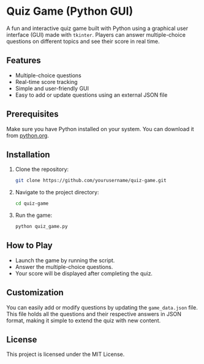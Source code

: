 # Quiz Game (Python GUI)

A fun and interactive quiz game built with Python using a graphical user interface (GUI) made with `tkinter`. Players can answer multiple-choice questions on different topics and see their score in real time.

## Features

- Multiple-choice questions
- Real-time score tracking
- Simple and user-friendly GUI
- Easy to add or update questions using an external JSON file

## Prerequisites

Make sure you have Python installed on your system. You can download it from [python.org](https://www.python.org/).

## Installation

1. Clone the repository:

   ```bash
   git clone https://github.com/yourusername/quiz-game.git
2. Navigate to the project directory:

   ```bash
   cd quiz-game
3. Run the game:

   ```bash
   python quiz_game.py
## How to Play

- Launch the game by running the script.
- Answer the multiple-choice questions.
- Your score will be displayed after completing the quiz.

## Customization

You can easily add or modify questions by updating the `game_data.json` file. This file holds all the questions and their respective answers in JSON format, making it simple to extend the quiz with new content.

## License

This project is licensed under the MIT License.

